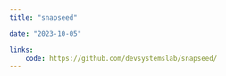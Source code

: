 ```yaml
---
title: "snapseed"

date: "2023-10-05"

links:
    code: https://github.com/devsystemslab/snapseed/
---
```


